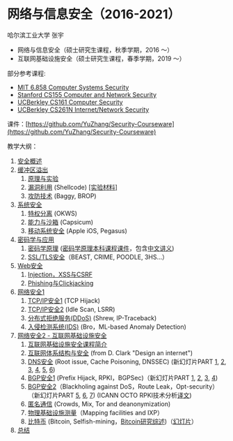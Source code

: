 # 网络与信息安全（2016-2021）


哈尔滨工业大学
张宇

- 网络与信息安全（硕士研究生课程，秋季学期，2016 ～）
- 互联网基础设施安全（硕士研究生课程，春季学期，2019 ～）

部分参考课程:

- [MIT 6.858 Computer Systems Security](http://ocw.mit.edu/courses/electrical-engineering-and-computer-science/6-858-computer-systems-security-fall-2014/index.htm)
- [Stanford CS155 Computer and Network Security](https://crypto.stanford.edu/cs155/)
- [UCBerkley CS161 Computer Security](http://inst.eecs.berkeley.edu/~cs161/fa16/)
- [UCBerkley CS261N Internet/Network Security](http://www.icir.org/vern/cs261n/)

课件：[https://github.com/YuZhang/Security-Courseware](https://github.com/YuZhang/Security-Courseware)

教学大纲：

1. [安全概述](introduction.md)
2. [缓冲区溢出](buffer-overflow)
	1. [原理与实验](buffer-overflow/buffer-overflow-1.md)
	2. [漏洞利用](buffer-overflow/buffer-overflow-2.md) (Shellcode) [[实验材料]](https://pan.baidu.com/s/1c1AV0Bm)
	4. [攻防技术](buffer-overflow/buffer-overflow-3.md) (Baggy, BROP)
2. [系统安全](system-security)
	1. [特权分离](system-security/privilege-separation.md) (OKWS)
	2. [能力与沙箱](system-security/capabilities-sandbox.md) (Capsicum)
	3. [移动系统安全](system-security/ios-security.md) (Apple iOS, Pegasus)
3. [密码学与应用](crypto)
	1. [密码学原理](crypto/crush-course.pdf) ([密码学原理本科课程课件](https://github.com/YuZhang/cryptography/)，包含[中文讲义](https://github.com/YuZhang/cryptography/tree/master/lecturenotes-Chinese))
	2. 	[SSL/TLS安全](crypto/tls.md)（BEAST, CRIME, POODLE, 3HS...）
4. [Web安全](web-security)
	1. [Injection，XSS与CSRF](web-security/web-sec-1.md)
	2. [Phishing与Clickjacking](web-security/web-sec-2.md)
5. [网络安全1](network-security)
	1. [TCP/IP安全1](network-security/tcp-ip-sec.md) (TCP Hijack)
	2. [TCP/IP安全2](network-security/ip-sec.md) (Idle Scan, LSRR)
	3. [分布式拒绝服务(DDoS)](network-security/ddos.md) (Shrew, IP-Traceback)
	4. [入侵检测系统(IDS)](network-security/ids.md) (Bro，ML-based Anomaly Detection)
6. [网络安全2 - 互联网基础设施安全](internet-security)
	1. [互联网基础设施安全课程简介](internet-security/intro.pptx)
	2. [互联网体系结构与安全](internet-security/arch-sec.pptx) (from D. Clark "Design an internet")
	3. [DNS安全](internet-security/dns-sec.pptx) (Root issue, Cache Poisoning, DNSSEC) (新幻灯片PART [1](internet-security/dns-sec-1.pptx), [2](internet-security/dns-sec-2.pptx), [3](internet-security/dns-sec-3.pptx), [4](internet-security/dns-sec-4.pptx), [5](internet-security/dns-sec-5.pptx), [6](internet-security/dns-sec-6.pptx))
	4. [BGP安全1](internet-security/bgp-sec.pptx) (Prefix Hijack, RPKI，BGPSec)（新幻灯片PART [1](internet-security/bgp-sec-1.pptx), [2](internet-security/bgp-sec-2.pptx), [3](internet-security/bgp-sec-3.pptx), [4](internet-security/bgp-sec-4.pptx))
	5. [BGP安全2](internet-security/sidr.md)（Blackholing against DoS，Route Leak，Opt-security）（新幻灯片PART [5](internet-security/bgp-sec-5.pptx), [6](internet-security/bgp-sec-6.pptx), [7](internet-security/bgp-sec-7.pptx)) (ICANN OCTO RPKI技术分析[译文](internet-security/RPKI技术分析-1209.pdf))
	6. [匿名通信](advance/anonymous.md) (Crowds, Mix, Tor and deanonymization)
	7. [物理基础设施测量](advance/infrastructure.md)（Mapping facilities and IXP）
	3. [比特币](advance/blockchain.md) (Bitcoin, Selfish-mining，[Bitcoin研究综述](advance/bitcoin-sok.md))（[幻灯片](advance/supplyments/bitcoin.pptx)）
8. [总结](summary.md)

